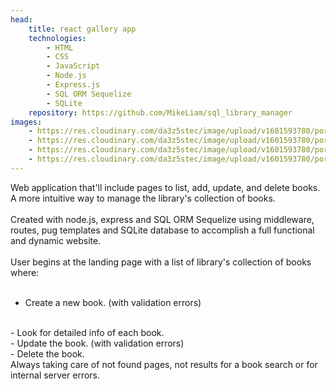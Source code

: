 ```yaml
---
head:
    title: react gallery app
    technologies: 
        - HTML
        - CSS
        - JavaScript
        - Node.js
        - Express.js
        - SQL ORM Sequelize
        - SQLite
    repository: https://github.com/MikeLiam/sql_library_manager
images:
    - https://res.cloudinary.com/da3z5stec/image/upload/v1601593780/portflio-nuxt/sql_library_manager_landscape_01_gm771n.png
    - https://res.cloudinary.com/da3z5stec/image/upload/v1601593780/portflio-nuxt/sql_library_manager_landscape_02_ygrhfs.png
    - https://res.cloudinary.com/da3z5stec/image/upload/v1601593780/portflio-nuxt/sql_library_manager_landscape_03_lpymwz.png
    - https://res.cloudinary.com/da3z5stec/image/upload/v1601593780/portflio-nuxt/sql_library_manager_landscape_04_e9fihy.png
---
```

Web application that'll include pages to list, add, update, and delete books. A more intuitive way to manage the library's collection of books.  
<br/>
Created with node.js, express and SQL ORM Sequelize using middleware, routes, pug templates and SQLite database to accomplish a full functional and dynamic website.  
<br/>
User begins at the landing page with a list of library's collection of books where:  
<br/>
- Create a new book. (with validation errors)  
<br/>
- Look for detailed info of each book.  
<br/>
- Update the book. (with validation errors)
<br/>
- Delete the book.  
<br/>
Always taking care of not found pages, not results for a book search or for internal server errors.
